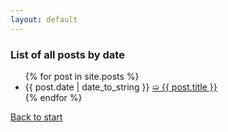 ```yaml
---
layout: default
---
```

### List of all posts by date

<div class="link">
  <ul class="recent">
  {% for post in site.posts %}
    <li>{{ post.date | date_to_string }} <a href="{{ post.url }}">➯ {{ post.title }}</a> <a class="dsq_count" href="{{ post.url }}/#disqus_thread"></a></li>
  {% endfor %}
  </ul>
</div>

[Back to start](index.html)
